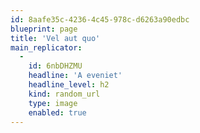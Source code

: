 ```yaml
---
id: 8aafe35c-4236-4c45-978c-d6263a90edbc
blueprint: page
title: 'Vel aut quo'
main_replicator:
  -
    id: 6nbDHZMU
    headline: 'A eveniet'
    headline_level: h2
    kind: random_url
    type: image
    enabled: true
---
```

